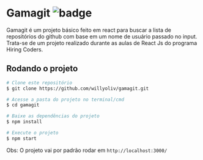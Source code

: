 # Gamagit ![badge](https://img.shields.io/github/languages/top/willyoliv/gamagit)
Gamagit é um projeto básico feito em react para buscar a lista de repositórios do github com base em um nome de usuário passado no input. Trata-se de um projeto realizado durante as aulas de React Js do programa Hiring Coders.

## Rodando o projeto
```bash
# Clone este repositório
$ git clone https://github.com/willyoliv/gamagit.git

# Acesse a pasta do projeto no terminal/cmd
$ cd gamagit

# Baixe as dependências do projeto
$ npm install

# Execute o projeto
$ npm start
```
Obs: O projeto vai por padrão rodar em `http://localhost:3000/`

